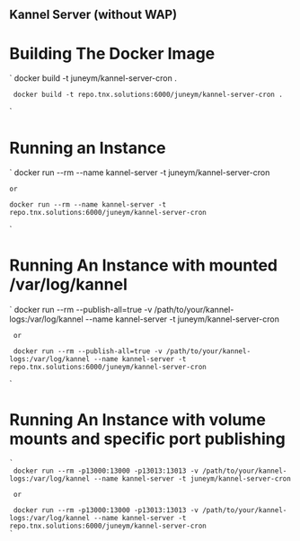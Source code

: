 Kannel Server (without WAP)
----------------------------

Building The Docker Image
=========================

   `
     docker build -t juneym/kannel-server-cron  .

     docker build -t repo.tnx.solutions:6000/juneym/kannel-server-cron .
   `

Running an Instance
===================

   `
    docker run --rm --name kannel-server -t juneym/kannel-server-cron

    or 

    docker run --rm --name kannel-server -t repo.tnx.solutions:6000/juneym/kannel-server-cron
   `
   
Running An Instance with mounted /var/log/kannel
=================================================
   
   ` 
     docker run --rm --publish-all=true -v /path/to/your/kannel-logs:/var/log/kannel --name kannel-server -t juneym/kannel-server-cron

     or 

     docker run --rm --publish-all=true -v /path/to/your/kannel-logs:/var/log/kannel --name kannel-server -t repo.tnx.solutions:6000/juneym/kannel-server-cron
   `

Running An Instance with volume mounts and specific port publishing
====================================================================

    `
     docker run --rm -p13000:13000 -p13013:13013 -v /path/to/your/kannel-logs:/var/log/kannel --name kannel-server -t juneym/kannel-server-cron

     or 

     docker run --rm -p13000:13000 -p13013:13013 -v /path/to/your/kannel-logs:/var/log/kannel --name kannel-server -t repo.tnx.solutions:6000/juneym/kannel-server-cron
    `
